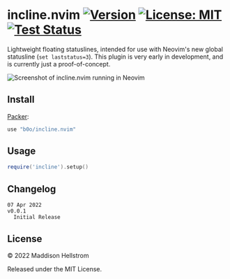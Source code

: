 # incline.nvim [![Version](https://img.shields.io/github/v/tag/b0o/incline.nvim?style=flat&color=yellow&label=version&sort=semver)](https://github.com/b0o/incline.nvim/releases) [![License: MIT](https://img.shields.io/github/license/b0o/incline.nvim?style=flat&color=green)](https://mit-license.org) [![Test Status](https://img.shields.io/github/workflow/status/b0o/incline.nvim/test?label=tests)](https://github.com/b0o/incline.nvim/actions/workflows/test.yaml)

Lightweight floating statuslines, intended for use with Neovim's new global statusline (`set laststatus=3`). This plugin is very early in development, and is currently just a proof-of-concept.

![Screenshot of incline.nvim running in Neovim](https://user-images.githubusercontent.com/21299126/162370562-18dbf6d1-de3f-40a8-ae3e-bbf528cacdb1.png)

## Install

[Packer](https://github.com/wbthomason/packer.nvim):

```lua
use "b0o/incline.nvim"
```

## Usage

```lua
require('incline').setup()
```

## Changelog

```
07 Apr 2022                                                             v0.0.1
  Initial Release
```

## License

&copy; 2022 Maddison Hellstrom

Released under the MIT License.
